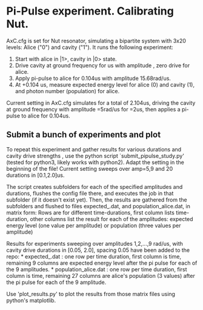 # Pi-Pulse experiment. Calibrating Nut. 

AxC.cfg is set for Nut resonator, simulating a bipartite system with 3x20 levels: Alice ("0") and  cavity ("1"). It runs the following experiment:

1) Start with alice in |1>, cavity in |0> state.
2) Drive cavity at ground frequency for <t> us with amplitude <amp>, zero drive for alice.
3) Apply pi-pulse to alice for 0.104us with amplitude 15.68rad/us.
4) At <t>+0.104 us, measure expected energy level for alice (0) and cavity (1), and photon number (population) for alice. 

Current setting in AxC.cfg simulates for a total of 2.104us, driving the cavity at ground frequency with amplitude <amp>=5rad/us for <t>=2us, then applies a pi-pulse to alice for 0.104us.

## Submit a bunch of experiments and plot 
To repeat this experiment and gather results for various durations <t> and cavity drive strengths <amp>, use the python script `submit_pipulse_study.py' (tested for python3, likely works with python2). Adapt the setting in the beginning of the file! Current setting sweeps over amp=5,9 and 20 durations in [0.1,2.0]us.

The script creates subfolders for each of the specified amplitudes and durations, flushes the config file there, and executes the job in that subfolder (if it doesn't exist yet). Then, the results are gathered from the subfolders and flushed to files expected_<name>.dat, and population_alice.dat, in matrix form: Rows are for different time-durations, first column lists time-duration, other columns list the result for each of the amplitudes: expected energy level (one value per amplitude) or population (three values per amplitude)

Results for experiments sweeping over amplitudes 1,2,...,9 rad/us, with cavity drive durations in [0.05, 2.0], spacing 0.05 have been added to the repo:
    * expected_<name>.dat : one row per time duration, first column is time, remaining 9 columns are expected energy level after the pi pulse for each of the 9 amplitudes. 
    * population_alice.dat : one row per time duration, first column is time, remaining 27 columns are alice's population (3 values) after the pi pulse for each of the 9 amplitude. 


Use 'plot_results.py' to plot the results from those matrix files using python's matplotlib. 
